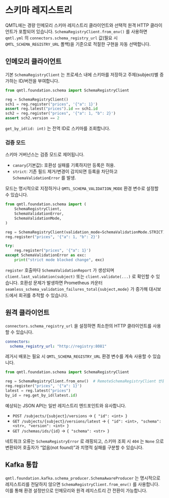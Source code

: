 # 스키마 레지스트리

QMTL에는 경량 인메모리 스키마 레지스트리 클라이언트와 선택적 원격 HTTP 클라이언트가 포함되어 있습니다. `SchemaRegistryClient.from_env()` 를 사용하면 `qmtl.yml` 의 `connectors.schema_registry_url` 값(필요 시 `QMTL_SCHEMA_REGISTRY_URL` 폴백)을 기준으로 적절한 구현을 자동 선택합니다.

## 인메모리 클라이언트

기본 `SchemaRegistryClient` 는 프로세스 내에 스키마를 저장하고 주제(subject)별 증가하는 ID/버전을 부여합니다.

```python
from qmtl.foundation.schema import SchemaRegistryClient

reg = SchemaRegistryClient()
sch1 = reg.register("prices", '{"a": 1}')
assert reg.latest("prices").id == sch1.id
sch2 = reg.register("prices", '{"a": 1, "b": 2}')
assert sch2.version == 2
```

`get_by_id(id: int)` 는 전역 ID로 스키마를 조회합니다.

### 검증 모드

스키마 거버넌스는 검증 모드로 제어됩니다.

- `canary`(기본값): 호환성 실패를 기록하지만 등록은 허용.
- `strict`: 기존 필드 제거/변경이 감지되면 등록을 차단하고 `SchemaValidationError` 를 발생.

모드는 명시적으로 지정하거나 `QMTL_SCHEMA_VALIDATION_MODE` 환경 변수로 설정할 수 있습니다.

```python
from qmtl.foundation.schema import (
    SchemaRegistryClient,
    SchemaValidationError,
    SchemaValidationMode,
)

reg = SchemaRegistryClient(validation_mode=SchemaValidationMode.STRICT)
reg.register("prices", '{"a": 1, "b": 2}')

try:
    reg.register("prices", '{"a": 1}')
except SchemaValidationError as exc:
    print("strict mode blocked change", exc)
```

`register` 호출마다 `SchemaValidationReport` 가 생성되며 `client.last_validation(subject)` 또는 `client.validate(...)` 로 확인할 수 있습니다. 호환성 문제가 발생하면 Prometheus 카운터 `seamless_schema_validation_failures_total{subject,mode}` 가 증가해 대시보드에서 회귀를 추적할 수 있습니다.

## 원격 클라이언트

`connectors.schema_registry_url` 을 설정하면 최소한의 HTTP 클라이언트를 사용할 수 있습니다.

```yaml
connectors:
  schema_registry_url: "http://registry:8081"
```

레거시 배포는 필요 시 `QMTL_SCHEMA_REGISTRY_URL` 환경 변수를 계속 사용할 수 있습니다.

```python
from qmtl.foundation.schema import SchemaRegistryClient

reg = SchemaRegistryClient.from_env()  # RemoteSchemaRegistryClient 반환
reg.register("prices", '{"a": 1}')
latest = reg.latest("prices")
by_id = reg.get_by_id(latest.id)
```

예상되는 JSON API는 일반 레지스트리 엔드포인트와 유사합니다.

- `POST /subjects/{subject}/versions` → `{ "id": <int> }`
- `GET /subjects/{subject}/versions/latest` → `{ "id": <int>, "schema": <str>, "version": <int> }`
- `GET /schemas/ids/{id}` → `{ "schema": <str> }`

네트워크 오류는 `SchemaRegistryError` 로 래핑되고, 스키마 조회 시 `404` 는 `None` 으로 변환되어 호출자가 “없음(not found)”과 치명적 실패를 구분할 수 있습니다.

## Kafka 통합

`qmtl.foundation.kafka.schema_producer.SchemaAwareProducer` 는 명시적으로 레지스트리를 전달하지 않으면 `SchemaRegistryClient.from_env()` 를 사용합니다. 이를 통해 환경 설정만으로 인메모리와 원격 레지스트리 간 전환이 가능합니다.
